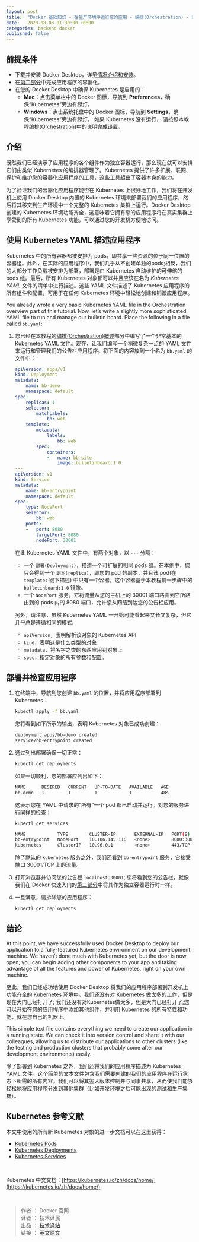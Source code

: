 ```yaml
---
layout: post
title:  "Docker 基础知识 - 在生产环境中运行您的应用 - 编排(Orchestration) - 部署到 Kubernetes"
date:   2020-08-03 01:30:00 +0800
categories: backend docker
published: false
---
```



## 前提条件

- 下载并安装 Docker Desktop，详见[情况介绍和安装](/backend/docker/2020/06/19/quickstart-1.html)。
- 在[第二部分](/backend/docker/2020/06/21/quickstart-2.html)中完成应用程序的容器化。
- 在您的 Docker Desktop 中确保 Kubernetes 是启用的：
  - **Mac**：点击菜单栏中的 Docker 图标，导航到 **Preferences**，确保“Kubernetes”旁边有绿灯。
  - **Windows**：点击系统托盘中的 Docker 图标，导航到 **Settings**，确保“Kubernetes”旁边有绿灯。
  如果 Kubernetes 没有运行， 请按照本教程[编排(Orchestration)](/backend/docker/2020/07/27/docker-get-started-orchestration.html)中的说明完成设置。

## 介绍

既然我们已经演示了应用程序的各个组件作为独立容器运行，那么现在就可以安排它们由类似 Kubernetes 的编排器管理了。Kubernetes 提供了许多扩展、联网、保护和维护您的容器化应用程序的工具，这些工具超出了容器本身的能力。

为了验证我们的容器化应用程序能否在 Kubernetes 上很好地工作，我们将在开发机上使用 Docker Desktop 内置的 Kubernetes 环境来部署我们的应用程序，然后将其移交到生产环境中一个完整的 Kubernetes 集群上运行。Docker Desktop 创建的 Kubernetes 环境功能齐全，这意味着它拥有您的应用程序将在真实集群上享受到的所有 Kubernetes 功能，可以通过您的开发机方便地访问。

## 使用 Kubernetes YAML 描述应用程序

Kubernetes 中的所有容器都被安排为 pods，即共享一些资源的位于同一位置的容器组。此外，在实际的应用程序中，我们几乎从不创建单独的pods;相反，我们的大部分工作负载被安排为部署，部署是由 Kubernetes 自动维护的可伸缩的 pods 组。最后，所有 Kubernetes 对象都可以并且应该在名为 *Kubernetes YAML* 文件的清单中进行描述。这些 YAML 文件描述了 Kubernetes 应用程序的所有组件和配置，可用于在任何 Kubernetes 环境中轻松地创建和销毁应用程序。

You already wrote a very basic Kubernetes YAML file in the Orchestration overview part of this tutorial. Now, let’s write a slightly more sophisticated YAML file to run and manage our bulletin board. Place the following in a file called `bb.yaml`:

1. 您已经在本教程的[编排(Orchestration)概述](https://ittranslator.cn/backend/docker/2020/07/27/docker-get-started-orchestration.html)部分中编写了一个非常基本的 Kubernetes YAML 文件。现在，让我们编写一个稍微复杂一点的 YAML 文件来运行和管理我们的公告栏应用程序。将下面的内容放到一个名为 `bb.yaml` 的文件中：

    ```yaml
    apiVersion: apps/v1
    kind: Deployment
    metadata:
        name: bb-demo
        namespace: default
    spec:
        replicas: 1
        selector:
            matchLabels:
                bb: web
        template:
            metadata:
                labels:
                    bb: web
            spec:
                containers:
                -   name: bb-site
                    image: bulletinboard:1.0
    ---
    apiVersion: v1
    kind: Service
    metadata:
        name: bb-entrypoint
        namespace: default
    spec:
        type: NodePort
        selector:
            bb: web
        ports:
        -   port: 8080
            targetPort: 8080
            nodePort: 30001
    ```

    在此 Kubernetes YAML 文件中，有两个对象，以 `---` 分隔：
    - 一个 `部署(Deployment)`，描述一个可扩展的相同 pods 组。在本例中，您只会得到一个 `副本(replica)`，即您的 pod 的副本，并且该 pod(在 `template:` 键下描述) 中只有一个容器，这个容器基于本教程前一步骤中的 `bulletinboard:1.0` 镜像。
    - 一个 `NodePort` 服务，它将流量从您的主机上的 30001 端口路由到它所路由到的 pods 内的 8080 端口，允许您从网络到达您的公告栏应用。

    另外，请注意，虽然 Kubernetes YAML 一开始可能看起来又长又复杂，但它几乎总是遵循相同的模式:
    - `apiVersion`，表明解析该对象的 Kubernetes API
    - `kind`，表明这是什么类型的对象
    - `metadata`，将名字之类的东西应用到对象上
    - `spec`，指定对象的所有参数和配置。

## 部署并检查应用程序

1. 在终端中，导航到您创建 `bb.yaml` 的位置，并将应用程序部署到 Kubernetes：
   
   ```bash
   kubectl apply -f bb.yaml
   ```

   您将看到如下所示的输出，表明 Kubernetes 对象已成功创建：

   ```bash
   deployment.apps/bb-demo created
   service/bb-entrypoint created
   ```

2. 通过列出部署确保一切正常：

   ```bash
   kubectl get deployments
   ```

   如果一切顺利，您的部署应列出如下：

   ```bash
   NAME      DESIRED   CURRENT   UP-TO-DATE   AVAILABLE   AGE
   bb-demo   1         1         1            1           48s
   ```

   这表示您在 YAML 中请求的“所有”一个 pod 都已启动并运行。对您的服务进行同样的检查：

   ```bash
   kubectl get services

   NAME            TYPE        CLUSTER-IP       EXTERNAL-IP   PORT(S)          AGE
   bb-entrypoint   NodePort    10.106.145.116   <none>        8080:30001/TCP   53s
   kubernetes      ClusterIP   10.96.0.1        <none>        443/TCP          138d
   ```

   除了默认的 `kubernetes` 服务之外，我们还看到 `bb-entrypoint` 服务，它接受端口 30001/TCP 上的流量。

3. 打开浏览器并访问您的公告栏 `localhost:30001`; 您将看到您的公告栏，就像我们在 Docker 快速入门的[第二部分](/backend/docker/2020/06/21/quickstart-2.html)中将其作为独立容器运行时一样。 
4. 一旦满意，请拆除您的应用程序：
    
   ```bash
   kubectl get deployments
   ``` 

## 结论

At this point, we have successfully used Docker Desktop to deploy our application to a fully-featured Kubernetes environment on our development machine. We haven’t done much with Kubernetes yet, but the door is now open; you can begin adding other components to your app and taking advantage of all the features and power of Kubernetes, right on your own machine.

至此，我们已经成功地使用 Docker Desktop 将我们的应用程序部署到开发机上功能齐全的 Kubernetes 环境中。我们还没有对 Kubernetes 做太多的工作，但是现在大门已经打开了;
我们还没有对Kubernetes做太多，但是大门已经打开了;您可以开始在您的应用程序中添加其他组件，并利用 Kubernetes 的所有特性和功能，就在您自己的机器上。

This simple text file contains everything we need to create our application in a running state. We can check it into version control and share it with our colleagues, allowing us to distribute our applications to other clusters (like the testing and production clusters that probably come after our development environments) easily.

除了部署到 Kubernetes 之外，我们还将我们的应用程序描述为 Kubernetes YAML 文件。这个简单的文本文件包含我们需要创建的我们的应用程序在运行状态下所需的所有内容。我们可以将其签入版本控制并与同事共享，从而使我们能够轻松地将应用程序分发到其他集群（比如开发环境之后可能出现的测试和生产集群）。

<!-- 这个简单的文本文件包含在运行状态下创建应用程序所需的所有内容。我们可以将其签入版本控制并与同事共享，从而使我们能够轻松地将应用程序分发到其他集群（比如可能在开发环境之后的测试和生产集群）。


这个简单的文本文件包含在运行状态下创建应用程序所需的所有内容。
我们可以将其签入版本控制并与同事共享，从而使我们可以轻松地将应用程序分发到其他集群(比如开发环境之后可能出现的测试和生产集群)。 -->


## Kubernetes 参考文献

本文中使用的所有新 Kubernetes 对象的进一步文档可以在这里获得：

- [Kubernetes Pods](https://kubernetes.io/docs/concepts/workloads/pods/pod/)
- [Kubernetes Deployments](https://kubernetes.io/docs/concepts/workloads/controllers/deployment/)
- [Kubernetes Services](https://kubernetes.io/docs/concepts/services-networking/service/)

<br/>

Kubernetes 中文文档：[https://kubernetes.io/zh/docs/home/](https://kubernetes.io/zh/docs/home/)

<br/>

> 作者 ： Docker 官网 <br/>
> 译者 ： 技术译民 <br/>
> 出品 ： [技术译站](https://ittranslator.cn/) <br/>
> 链接 ： [英文原文](https://docs.docker.com/get-started/kube-deploy/)
